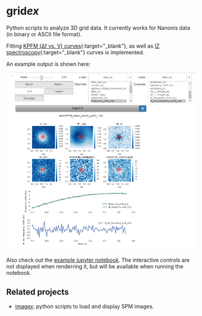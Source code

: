 # grid*ex*

Python scripts to analyze 3D grid data. It currently works for Nanonis data (in binary or ASCII file format).

Fitting [KPFM (Δf vs. V) curves](http://www.nature.com/nnano/journal/v7/n4/abs/nnano.2012.20.html){:target="_blank"}, as well as [IZ spectroscopy](http://www.nature.com/nmat/journal/v9/n4/abs/nmat2625.html){:target="_blank"} curves is implemented.

An example output is shown here:

![interactive output example](https://github.com/alexriss/gridex/raw/master/gridex_example_KPFM.png)

Also check out the [example jupyter notebook](https://github.com/alexriss/gridex/blob/master/gridex_ipython_example.ipynb). The interactive controls are not displayed when renderring it, but will be available when running the notebook.

## Related projects

- [imagex](https://github.com/alexriss/imagex): python scripts to load and display SPM images.

